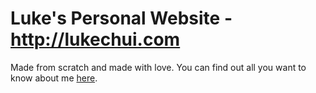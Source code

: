 # Luke's Personal Website - <http://lukechui.com>
Made from scratch and made with love.
You can find out all you want to know about me [here](http://www.lukechui.com).

